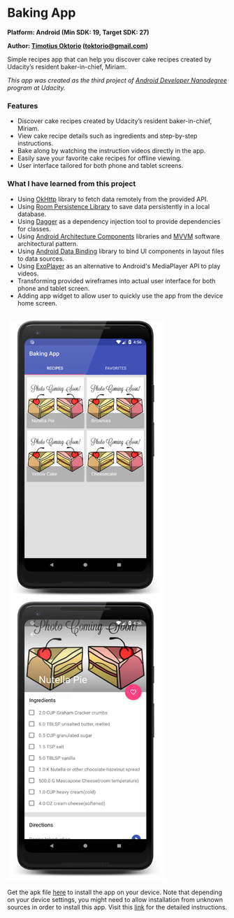 # Baking App

**Platform: Android (Min SDK: 19, Target SDK: 27)**

**Author: [Timotius Oktorio](https://ca.linkedin.com/in/timotiusoktorio "LinkedIn Profile") (toktorio@gmail.com)**

Simple recipes app that can help you discover cake recipes created by Udacity’s resident baker-in-chief, Miriam.

*This app was created as the third project of [Android Developer Nanodegree](https://www.udacity.com/course/android-developer-nanodegree-by-google--nd801) program at Udacity.*

### Features
- Discover cake recipes created by Udacity’s resident baker-in-chief, Miriam.
- View cake recipe details such as ingredients and step-by-step instructions.
- Bake along by watching the instruction videos directly in the app.
- Easily save your favorite cake recipes for offline viewing.
- User interface tailored for both phone and tablet screens.

### What I have learned from this project
- Using [OkHttp](http://square.github.io/okhttp/) library to fetch data remotely from the provided API.
- Using [Room Persistence Library](https://developer.android.com/topic/libraries/architecture/room) to save data persistently in a local database.
- Using [Dagger](https://google.github.io/dagger/) as a dependency injection tool to provide dependencies for classes.
- Using [Android Architecture Components](https://developer.android.com/topic/libraries/architecture/) libraries and [MVVM](https://en.wikipedia.org/wiki/Model%E2%80%93view%E2%80%93viewmodel) software architectural pattern.
- Using [Android Data Binding](https://developer.android.com/topic/libraries/data-binding/) library to bind UI components in layout files to data sources.
- Using [ExoPlayer](http://google.github.io/ExoPlayer/) as an alternative to Android's MediaPlayer API to play videos.
- Transforming provided wireframes into actual user interface for both phone and tablet screen.
- Adding app widget to allow user to quickly use the app from the device home screen.

<br><img src="screenshots/screenshot_1.png" width="360" height="640" /> <img src="screenshots/screenshot_2.png" width="360" height="640" />

Get the apk file [here](https://github.com/toktorio/Baking-App/blob/master/app/release/baking-app.apk?raw=true) to install the app on your device. Note that depending on your device settings, you might need to allow installation from unknown sources in order to install this app. Visit this [link](https://www.androidcentral.com/unknown-sources) for the detailed instructions.